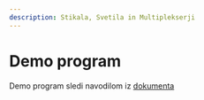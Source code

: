 ```yaml
---
description: Stikala, Svetila in Multiplekserji
---
```


# Demo program

Demo program sledi navodilom iz [dokumenta](https://files.gitbook.com/v0/b/gitbook-x-prod.appspot.com/o/spaces%2FOjZ1XG64rvc2AeRBUH5H%2Fuploads%2FtZcECb6zDXXlS63riDI9%2Fvhdl\_lab1.pdf?alt=media\&token=6a022f03-c54d-481c-935d-223c1f2c54f5)
